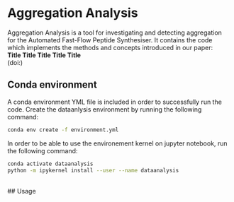# Aggregation Analysis
Aggregation Analysis is a tool for investigating and detecting aggregation for the Automated Fast-Flow Peptide Synthesiser. 
It contains the code which implements the methods and concepts introduced in our paper:
<br>
**Title Title Title Title Title** 
<br>
(doi:) 
<br>
## Conda environment
A conda environment YML file is included in order to successfully run the code.
Create the dataanlysis environment by running the following command: 
<br>
```bash
conda env create -f environment.yml
```
In order to be able to use the environement kernel on jupyter notebook, run the following command:
```bash
conda activate dataanalysis
python -m ipykernel install --user --name dataanalysis
```
<br>
## Usage
